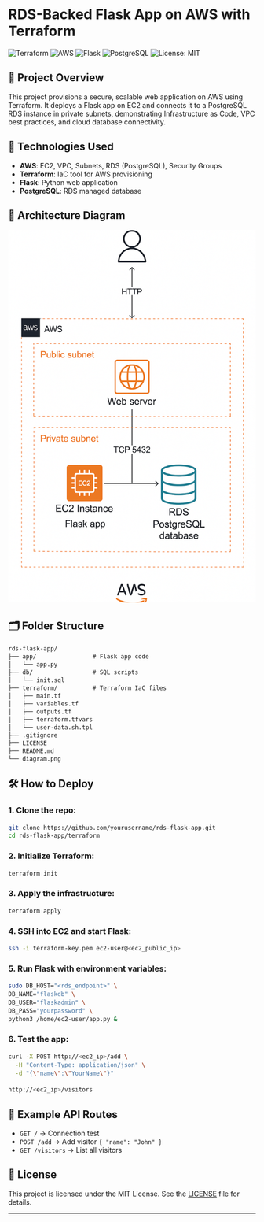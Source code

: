 # RDS-Backed Flask App on AWS with Terraform

![Terraform](https://img.shields.io/badge/Terraform-IaC-blue?logo=terraform)
![AWS](https://img.shields.io/badge/AWS-Deployed-orange?logo=amazon-aws)
![Flask](https://img.shields.io/badge/Flask-App-lightgrey?logo=flask)
![PostgreSQL](https://img.shields.io/badge/PostgreSQL-RDS-blue?logo=postgresql)
![License: MIT](https://img.shields.io/badge/License-MIT-green.svg)

## 📌 Project Overview
This project provisions a secure, scalable web application on AWS using Terraform. It deploys a Flask app on EC2 and connects it to a PostgreSQL RDS instance in private subnets, demonstrating Infrastructure as Code, VPC best practices, and cloud database connectivity.

## 🚀 Technologies Used
- **AWS**: EC2, VPC, Subnets, RDS (PostgreSQL), Security Groups
- **Terraform**: IaC tool for AWS provisioning
- **Flask**: Python web application
- **PostgreSQL**: RDS managed database

## 📐 Architecture Diagram
![diagram](diagram.png)

## 🗂 Folder Structure
```
rds-flask-app/
├── app/                # Flask app code
│   └── app.py
├── db/                 # SQL scripts
│   └── init.sql
├── terraform/          # Terraform IaC files
│   ├── main.tf
│   ├── variables.tf
│   ├── outputs.tf
│   ├── terraform.tfvars
│   └── user-data.sh.tpl
├── .gitignore
├── LICENSE
├── README.md
└── diagram.png
```

## 🛠 How to Deploy

### 1. Clone the repo:
```bash
git clone https://github.com/yourusername/rds-flask-app.git
cd rds-flask-app/terraform
```

### 2. Initialize Terraform:
```bash
terraform init
```

### 3. Apply the infrastructure:
```bash
terraform apply
```

### 4. SSH into EC2 and start Flask:
```bash
ssh -i terraform-key.pem ec2-user@<ec2_public_ip>
```

### 5. Run Flask with environment variables:
```bash
sudo DB_HOST="<rds_endpoint>" \
DB_NAME="flaskdb" \
DB_USER="flaskadmin" \
DB_PASS="yourpassword" \
python3 /home/ec2-user/app.py &
```

### 6. Test the app:
```bash
curl -X POST http://<ec2_ip>/add \
  -H "Content-Type: application/json" \
  -d "{\"name\":\"YourName\"}"

http://<ec2_ip>/visitors
```

## 🧪 Example API Routes
- `GET /` → Connection test
- `POST /add` → Add visitor `{ "name": "John" }`
- `GET /visitors` → List all visitors

## 📝 License
This project is licensed under the MIT License. See the [LICENSE](LICENSE) file for details.

---

